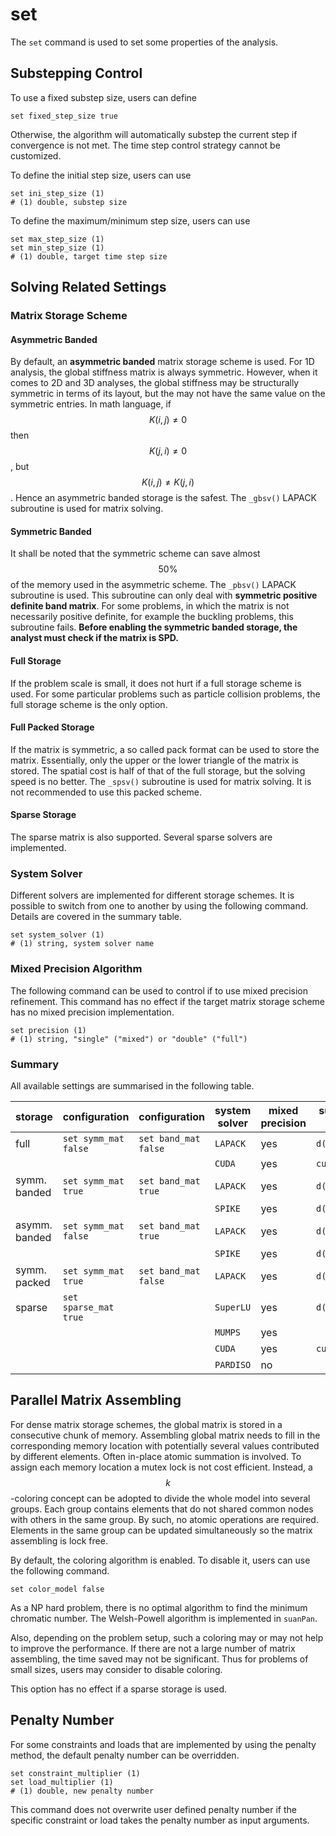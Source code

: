 # set

The `set` command is used to set some properties of the analysis.

## Substepping Control

To use a fixed substep size, users can define

```
set fixed_step_size true
```

Otherwise, the algorithm will automatically substep the current step if convergence is not met. The time step control strategy cannot be customized.

To define the initial step size, users can use

```
set ini_step_size (1)
# (1) double, substep size
```

To define the maximum/minimum step size, users can use

```
set max_step_size (1)
set min_step_size (1)
# (1) double, target time step size
```

## Solving Related Settings

### Matrix Storage Scheme

#### Asymmetric Banded

By default, an **asymmetric banded** matrix storage scheme is used. For 1D analysis, the global stiffness matrix is always symmetric. However, when it comes to 2D and 3D analyses, the global stiffness may be structurally symmetric in terms of its layout, but the may not have the same value on the symmetric entries. In math language, if $$K(i,j)\neq0$$ then $$K(j,i)\neq0$$, but $$K(i,j)\neq{}K(j,i)$$. Hence an asymmetric banded storage is the safest. The `_gbsv()` LAPACK subroutine is used for matrix solving.

#### Symmetric Banded

It shall be noted that the symmetric scheme can save almost $$50\%$$ of the memory used in the asymmetric scheme. The `_pbsv()` LAPACK subroutine is used. This subroutine can only deal with **symmetric positive definite band matrix**. For some problems, in which the matrix is not necessarily positive definite, for example the buckling problems, this subroutine fails. **Before enabling the symmetric banded storage, the analyst must check if the matrix is SPD.**

#### Full Storage

If the problem scale is small, it does not hurt if a full storage scheme is used. For some particular problems such as particle collision problems, the full storage scheme is the only option.

#### Full Packed Storage

If the matrix is symmetric, a so called pack format can be used to store the matrix. Essentially, only the upper or the lower triangle of the matrix is stored. The spatial cost is half of that of the full storage, but the solving speed is no better. The `_spsv()` subroutine is used for matrix solving. It is not recommended to use this packed scheme.

#### Sparse Storage

The sparse matrix is also supported. Several sparse solvers are implemented.

### System Solver

Different solvers are implemented for different storage schemes. It is possible to switch from one to another by using the following command. Details are covered in the summary table.

```
set system_solver (1)
# (1) string, system solver name 
```

### Mixed Precision Algorithm

The following command can be used to control if to use mixed precision refinement. This command has no effect if the target matrix storage scheme has no mixed precision implementation.

```
set precision (1)
# (1) string, "single" ("mixed") or "double" ("full")
```

### Summary

All available settings are summarised in the following table.

| storage       | configuration         | configuration        | system solver | mixed precision | subroutine in external library |
| ------------- | --------------------- | -------------------- | ------------- | --------------- | ------------------------------ |
| full          | `set symm_mat false`  | `set band_mat false` | `LAPACK`      | yes             | `d(s)gesv`                     |
|               |                       |                      | `CUDA`        | yes             | `cusolverDnD(S)gesv`           |
| symm. banded  | `set symm_mat true`   | `set band_mat true`  | `LAPACK`      | yes             | `d(s)pbsv`                     |
|               |                       |                      | `SPIKE`       | yes             | `d(s)spike_gbsv`               |
| asymm. banded | `set symm_mat false`  | `set band_mat true`  | `LAPACK`      | yes             | `d(s)gbsv`                     |
|               |                       |                      | `SPIKE`       | yes             | `d(s)spike_gbsv`               |
| symm. packed  | `set symm_mat true`   | `set band_mat false` | `LAPACK`      | yes             | `d(s)ppsv`                     |
| sparse        | `set sparse_mat true` |                      | `SuperLU`     | yes             | `d(s)gssv`                     |
|               |                       |                      | `MUMPS`       | yes             |                                |
|               |                       |                      | `CUDA`        | yes             | `cusolverSpD(S)csrlsvqr`       |
|               |                       |                      | `PARDISO`     | no              |                                |

## Parallel Matrix Assembling

For dense matrix storage schemes, the global matrix is stored in a consecutive chunk of memory. Assembling global matrix needs to fill in the corresponding memory location with potentially several values contributed by different elements. Often in-place atomic summation is involved. To assign each memory location a mutex lock is not cost efficient. Instead, a $$k$$-coloring concept can be adopted to divide the whole model into several groups. Each group contains elements that do not shared common nodes with others in the same group. By such, no atomic operations are required. Elements in the same group can be updated simultaneously so the matrix assembling is lock free.

By default, the coloring algorithm is enabled. To disable it, users can use the following command.

```
set color_model false
```

As a NP hard problem, there is no optimal algorithm to find the minimum chromatic number. The Welsh-Powell algorithm is implemented in `suanPan`.

Also, depending on the problem setup, such a coloring may or may not help to improve the performance. If there are not a large number of matrix assembling, the time saved may not be significant. Thus for problems of small sizes, users may consider to disable coloring.

This option has no effect if a sparse storage is used.

## Penalty Number

For some constraints and loads that are implemented by using the penalty method, the default penalty number can be overridden.

```
set constraint_multiplier (1)
set load_multiplier (1)
# (1) double, new penalty number
```

This command does not overwrite user defined penalty number if the specific constraint or load takes the penalty number as input arguments.